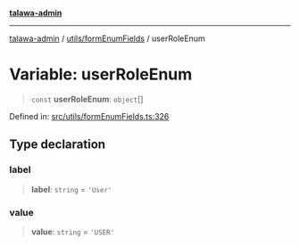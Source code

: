 [**talawa-admin**](../../../README.md)

***

[talawa-admin](../../../README.md) / [utils/formEnumFields](../README.md) / userRoleEnum

# Variable: userRoleEnum

> `const` **userRoleEnum**: `object`[]

Defined in: [src/utils/formEnumFields.ts:326](https://github.com/bint-Eve/talawa-admin/blob/bb9ac170c0ec806cc5423650a66bbe110c3af5d9/src/utils/formEnumFields.ts#L326)

## Type declaration

### label

> **label**: `string` = `'User'`

### value

> **value**: `string` = `'USER'`

